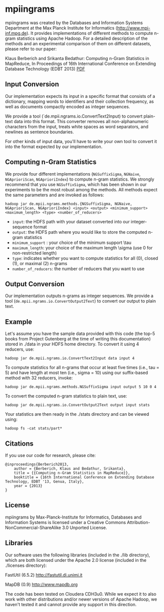 mpiingrams
==========

mpiingrams was created by the Databases and Information Systems Department
at the Max Planck Institute for Informatics (http://www.mpi-inf.mpg.de). It 
provides implementations of different methods to compute n-gram statistics
using Apache Hadoop. For a detailed description of the methods and an
experimental comparison of them on different datasets, please refer to our paper:

Klaus Berberich and Srikanta Bedathur: Computing n-Gram Statistics in MapReduce, In Proceedings of 16th International Conference on Extending Database Technology (EDBT 2013) [PDF](http://www.mpi-inf.mpg.de/~kberberi/publications/2013-edbt2013.pdf)

## Input Conversion

Our implementation expects its input in a specific format that consists of a 
dictionary, mapping words to identifiers and their collection frequency, as 
well as documents compactly encoded as integer sequences.

We provide a tool (`de.mpii.ngrams.io.ConvertText2Input) to convert plain-text
data into this format. This converter removes all non-alphanumeric characters
from the input, treats white spaces as word separators, and newlines as
sentence boundaries.

For other kinds of input data, you'll have to write your own tool to convert it
into the format expected by our implementation.

## Computing n-Gram Statistics

We provide four different implementations (`NGSuffixSigma`, `NGNaive`, `NGAprioriScan`, 
`NGAprioriIndex`) to compute n-gram statistics. We strongly recommend that you use
`NGSuffixSigma`, which has been shown in our experiments to be the most robust
among the methods. All methods expect the same parameters and are invoked as follows:

    hadoop jar de.mpii.ngrams.methods.{NGSuffixSigma, NGNaive, NGAprioriScan, NGAprioriIndex} <input> <output> <minimum_support> <maximum_length> <type> <number_of_reducers>

* `input`: the HDFS path with your dataset converted into our integer-sequence format
* `output`: the HDFS path where you would like to store the computed n-gram statistics
* `minimum_support` : your choice of the minimum support \tau
* `maximum_length`: your choice of the maximum length \sigma (use 0 for non-restricted length)
* `type`: indicates whether you want to compute statistics for all (0), closed (1), or maximal (2) n-grams
* `number_of_reducers`: the number of reducers that you want to use

## Output Conversion

Our implementation outputs n-grams as integer sequences. We provide a tool 
(`de.mpii.ngrams.io.ConvertOutput2Text`) to convert our output to plain text.

## Example

Let's assume you have the sample data provided with this code (the top-5 books 
from Project Gutenberg at the time of writing this documentation) stored in 
./data in your HDFS home directory. To convert it using 4 reducers, use:

    hadoop jar de.mpii.ngrams.io.ConvertText2Input data input 4

To compute statistics for all n-grams that occur at least five times
(i.e., tau = 5) and have length at most ten (i.e., sigma = 10) using our
suffix-based method with 32 reducers, invoke:

    hadoop jar de.mpii.ngrams.methods.NGSuffixSigma input output 5 10 0 4

To convert the computed n-gram statistics to plain text, use:

    hadoop jar de.mpii.ngrams.io.ConvertOutput2Text output input stats

Your statistics are then ready in the ./stats directory and can be viewed using:

    hadoop fs -cat stats/part*

## Citations

If you use our code for research, please cite:

    @inproceedings{Berberich2013,
        author = {Berberich, Klaus and Bedathur, Srikanta},
        title = {{Computing n-Gram Statistics in MapReduce}},
        booktitle = {16th International Conference on Extending Database Technology, EDBT '13, Genua, Italy},
        year = {2013}  
    }

## License

mpiingrams by Max-Planck-Institute for Informatics, Databases 
and Information Systems is licensed under a Creative Commons 
Attribution-NonCommercial-ShareAlike 3.0 Unported License.

## Libraries

Our software uses the following libraries (included in the ./lib directory),
which are both licensed under the Apache 2.0 license (included in the 
./licenses directory):

FastUtil (6.5.2)
http://fastutil.di.unimi.it

MapDB (0.9)
http://www.mapdb.org

The code has been tested on Cloudera CDH3u0. While we expect it to also work
with other distributions and/or newer versions of Apache Hadoop, we haven't 
tested it and cannot provide any support in this direction.